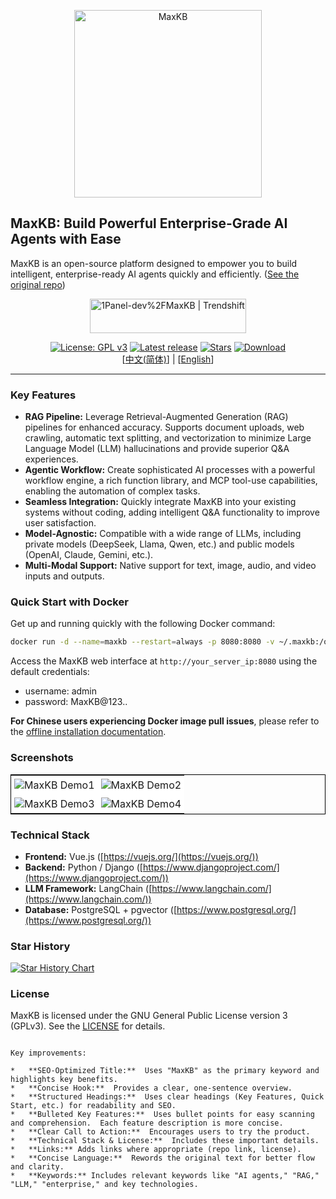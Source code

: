 <p align="center"><img src= "https://github.com/1Panel-dev/maxkb/assets/52996290/c06949962-0eed-40d8-b369-322bf2a380bf" alt="MaxKB" width="300" /></p>

## MaxKB: Build Powerful Enterprise-Grade AI Agents with Ease

MaxKB is an open-source platform designed to empower you to build intelligent, enterprise-ready AI agents quickly and efficiently.  ([See the original repo](https://github.com/1Panel-dev/MaxKB))

<p align="center"><a href="https://trendshift.io/repositories/9113" target="_blank"><img src="https://trendshift.io/api/badge/repositories/9113" alt="1Panel-dev%2FMaxKB | Trendshift" style="width: 250px; height: 55px;" width="250" height="55"/></a></p>
<p align="center">
  <a href="https://www.gnu.org/licenses/gpl-3.0.html#license-text"><img src="https://img.shields.io/github/license/1Panel-dev/maxkb?color=%231890FF" alt="License: GPL v3"></a>
  <a href="https://github.com/1Panel-dev/maxkb/releases/latest"><img src="https://img.shields.io/github/v/release/1Panel-dev/maxkb" alt="Latest release"></a>
  <a href="https://github.com/1Panel-dev/maxkb"><img src="https://img.shields.io/github/stars/1Panel-dev/maxkb?color=%231890FF&style=flat-square" alt="Stars"></a>    
  <a href="https://hub.docker.com/r/1panel/maxkb"><img src="https://img.shields.io/docker/pulls/1panel/maxkb?label=downloads" alt="Download"></a><br/>
 [<a href="/README_CN.md">中文(简体)</a>] | [<a href="/README.md">English</a>] 
</p>
<hr/>

### Key Features

*   **RAG Pipeline:** Leverage Retrieval-Augmented Generation (RAG) pipelines for enhanced accuracy.  Supports document uploads, web crawling, automatic text splitting, and vectorization to minimize Large Language Model (LLM) hallucinations and provide superior Q&A experiences.
*   **Agentic Workflow:** Create sophisticated AI processes with a powerful workflow engine, a rich function library, and MCP tool-use capabilities, enabling the automation of complex tasks.
*   **Seamless Integration:** Quickly integrate MaxKB into your existing systems without coding, adding intelligent Q&A functionality to improve user satisfaction.
*   **Model-Agnostic:** Compatible with a wide range of LLMs, including private models (DeepSeek, Llama, Qwen, etc.) and public models (OpenAI, Claude, Gemini, etc.).
*   **Multi-Modal Support:**  Native support for text, image, audio, and video inputs and outputs.

### Quick Start with Docker

Get up and running quickly with the following Docker command:

```bash
docker run -d --name=maxkb --restart=always -p 8080:8080 -v ~/.maxkb:/opt/maxkb 1panel/maxkb
```

Access the MaxKB web interface at `http://your_server_ip:8080` using the default credentials:

*   username: admin
*   password: MaxKB@123..

**For Chinese users experiencing Docker image pull issues**, please refer to the [offline installation documentation](https://maxkb.cn/docs/v2/installation/offline_installtion/).

### Screenshots

<table style="border-collapse: collapse; border: 1px solid black;">
  <tr>
    <td style="padding: 5px;background-color:#fff;"><img src= "https://github.com/user-attachments/assets/eb285512-a66a-4752-8941-c65ed1592238" alt="MaxKB Demo1"   /></td>
    <td style="padding: 5px;background-color:#fff;"><img src= "https://github.com/user-attachments/assets/f732f1f5-472c-4fd2-93c1-a277eda83d04" alt="MaxKB Demo2"   /></td>
  </tr>
  <tr>
    <td style="padding: 5px;background-color:#fff;"><img src= "https://github.com/user-attachments/assets/c927474a-9a23-4830-822f-5db26025c9b2" alt="MaxKB Demo3"   /></td>
    <td style="padding: 5px;background-color:#fff;"><img src= "https://github.com/user-attachments/assets/e6268996-a46d-4e58-9f30-31139df78ad2" alt="MaxKB Demo4"   /></td>
  </tr>
</table>

### Technical Stack

*   **Frontend:** Vue.js ([https://vuejs.org/](https://vuejs.org/))
*   **Backend:** Python / Django ([https://www.djangoproject.com/](https://www.djangoproject.com/))
*   **LLM Framework:** LangChain ([https://www.langchain.com/](https://www.langchain.com/))
*   **Database:** PostgreSQL + pgvector ([https://www.postgresql.org/](https://www.postgresql.org/))

### Star History

[![Star History Chart](https://api.star-history.com/svg?repos=1Panel-dev/MaxKB&type=Date)](https://star-history.com/#1Panel-dev/MaxKB&Date)

### License

MaxKB is licensed under the GNU General Public License version 3 (GPLv3).  See the [LICENSE](https://www.gnu.org/licenses/gpl-3.0.html) for details.
```

Key improvements:

*   **SEO-Optimized Title:**  Uses "MaxKB" as the primary keyword and highlights key benefits.
*   **Concise Hook:**  Provides a clear, one-sentence overview.
*   **Structured Headings:**  Uses clear headings (Key Features, Quick Start, etc.) for readability and SEO.
*   **Bulleted Key Features:**  Uses bullet points for easy scanning and comprehension.  Each feature description is more concise.
*   **Clear Call to Action:**  Encourages users to try the product.
*   **Technical Stack & License:**  Includes these important details.
*   **Links:** Adds links where appropriate (repo link, license).
*   **Concise Language:**  Rewords the original text for better flow and clarity.
*   **Keywords:** Includes relevant keywords like "AI agents," "RAG," "LLM," "enterprise," and key technologies.